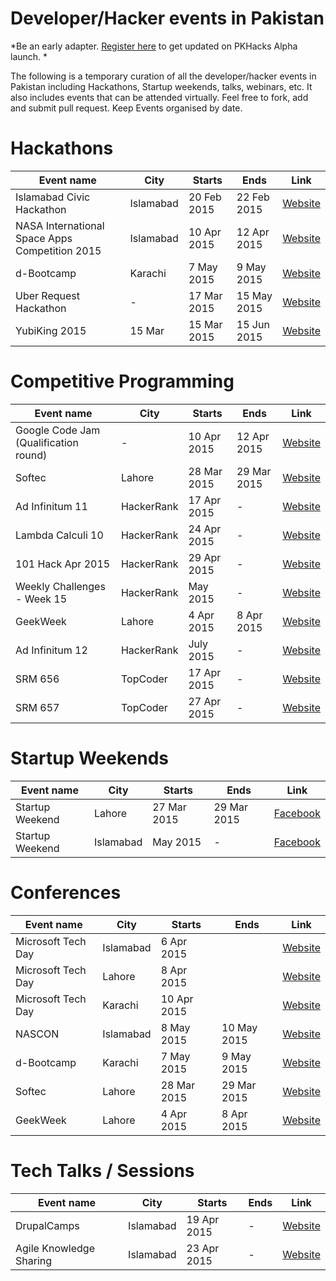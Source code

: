 # Developer/Hacker events in Pakistan

*Be an early adapter. [Register here](http://pkhacks.launchrock.com) to get updated on PKHacks Alpha launch. *


The following is a temporary curation of all the developer/hacker events in Pakistan including Hackathons, Startup weekends, talks, webinars, etc. It also includes events that can be attended virtually. Feel free to fork, add and submit pull request. Keep Events organised by date.

# Hackathons
|Event name   |City  |Starts   |Ends   |Link   |
|---|---|---|---|---|
|Islamabad Civic Hackathon   |Islamabad   | 20 Feb 2015  | 22 Feb 2015   | [Website](http://codeforpakistan.org/event/isbhacks/)  |
|NASA International Space Apps Competition 2015   |Islamabad   | 10 Apr 2015  |12 Apr 2015   | [Website](https://2015.spaceappschallenge.org)   |
|d-Bootcamp   |Karachi   | 7 May 2015  |  9 May 2015 | [Website](http://karachi.dbootcamp.org)   |
|Uber Request Hackathon   |-   | 17 Mar 2015  |  15 May 2015 | [Website](http://uberhackathon.challengepost.com)   |
|YubiKing 2015   |15 Mar   | 15 Mar 2015  |  15 Jun 2015 | [Website](https://www.yubico.com/yubiking/)   |


# Competitive Programming
|Event name   |City  |Starts   |Ends   |Link   |
|---|---|---|---|---|
|Google Code Jam (Qualification round)  |-   | 10 Apr 2015  |  12 Apr 2015 | [Website](https://code.google.com/codejam/schedule.html)   |
|Softec   |Lahore   | 28 Mar 2015  | 29 Mar 2015  | [Website](http://www.softecnu.org)  |
|Ad Infinitum 11   |HackerRank   | 17 Apr 2015  |  - | [Website](https://www.hackerrank.com/contests)   |
|Lambda Calculi 10   |HackerRank   | 24 Apr 2015  |  - | [Website](https://www.hackerrank.com/contests)   |
|101 Hack Apr 2015   |HackerRank   | 29 Apr 2015  |  - | [Website](https://www.hackerrank.com/contests)   |
|Weekly Challenges - Week 15   |HackerRank   | May 2015  |  - | [Website](https://www.hackerrank.com/contests)   |
|GeekWeek   |Lahore   | 4 Apr 2015  |  8 Apr 2015 | [Website](http://g33kweek.com)   |
|Ad Infinitum 12   |HackerRank   | July 2015  |  - | [Website](https://www.hackerrank.com/contests)   |
|SRM 656   |TopCoder   | 17 Apr 2015  |  - | [Website](http://community.topcoder.com/stat?c=round_overview&er=5&rd=16416)   |
|SRM 657   |TopCoder   | 27 Apr 2015  |  - | [Website](http://community.topcoder.com/stat?c=round_overview&er=5&rd=16416)   |

# Startup Weekends
|Event name   |City  |Starts   |Ends   |Link   |
|---|---|---|---|---|
|Startup Weekend   |Lahore   | 27 Mar 2015  | 29 Mar 2015  | [Facebook](https://www.facebook.com/startupweekendlahore)  |
|Startup Weekend   |Islamabad   | May 2015  |  - |[Facebook](https://www.facebook.com/ISLsw)   |

# Conferences
|Event name   |City  |Starts   |Ends   |Link   |
|---|---|---|---|---|
|Microsoft Tech Day   |Islamabad   | 6 Apr 2015  |   | [Website](http://blogs.msdn.com/b/pakistan/archive/2015/03/27/tech-day-2015.aspx)   |
|Microsoft Tech Day   |Lahore   | 8 Apr 2015  |   | [Website](http://blogs.msdn.com/b/pakistan/archive/2015/03/27/tech-day-2015.aspx)   |
|Microsoft Tech Day   |Karachi   | 10 Apr 2015  |   | [Website](http://blogs.msdn.com/b/pakistan/archive/2015/03/27/tech-day-2015.aspx)   |
|NASCON   |Islamabad   | 8 May 2015  |  10 May 2015 | [Website](http://www.nascon.org.pk)   |
|d-Bootcamp   |Karachi   | 7 May 2015  |  9 May 2015 | [Website](http://karachi.dbootcamp.org)   |
|Softec   |Lahore   | 28 Mar 2015  | 29 Mar 2015  | [Website](http://www.softecnu.org)  |
|GeekWeek   |Lahore   | 4 Apr 2015  |  8 Apr 2015 | [Website](http://g33kweek.com)   |

# Tech Talks / Sessions
|Event name   |City  |Starts   |Ends   |Link   |
|---|---|---|---|---|
|DrupalCamps   |Islamabad   | 19 Apr 2015  |  - | [Website](http://www.drupalcamps.pk/dcisb2015/drupal-camp-islamabad-2015)   |
|Agile Knowledge Sharing   |Islamabad   | 23 Apr 2015  |  - | [Website](http://pads.pk/event/knowledge-sharing-session)   |
